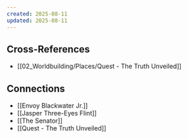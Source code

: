 ```yaml
---
created: 2025-08-11
updated: 2025-08-11
---
```




## Cross-References

- [[02_Worldbuilding/Places/Quest - The Truth Unveiled]]


## Connections

- [[Envoy Blackwater Jr.]]
- [[Jasper Three-Eyes Flint]]
- [[The Senator]]
- [[Quest - The Truth Unveiled]]
